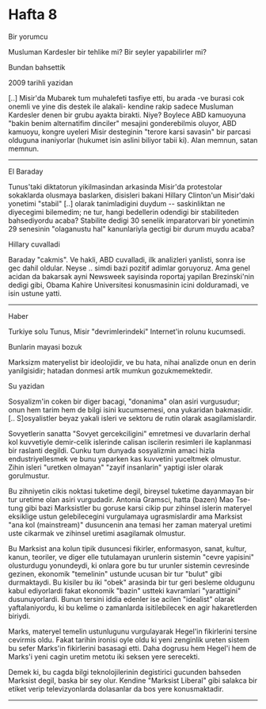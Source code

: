 # Hafta 8

Bir yorumcu

Musluman Kardesler bir tehlike mi? Bir seyler yapabilirler mi?

Bundan bahsettik

2009 tarihli yazidan

[..] Misir'da Mubarek tum muhalefeti tasfiye etti, bu arada -ve burasi
cok onemli ve yine dis destek ile alakali- kendine rakip sadece
Musluman Kardesler denen bir grubu ayakta birakti. Niye? Boylece ABD
kamuoyuna "bakin benim alternatifim dinciler" mesajini gonderebilmis
oluyor, ABD kamuoyu, kongre uyeleri Misir desteginin "terore karsi
savasin" bir parcasi olduguna inaniyorlar (hukumet isin aslini biliyor
tabii ki). Alan memnun, satan memnun.

---

El Baraday

Tunus'taki diktatorun yikilmasindan arkasinda Misir'da protestolar
sokaklarda olusmaya baslarken, disisleri bakani Hillary Clinton'un
Misir'daki yonetimi "stabil" [..] olarak tanimladigini duydum --
saskinliktan ne diyecegimi bilemedim; ne tur, hangi bedellerin
odendigi bir stabiliteden bahsediyordu acaba? Stabilite dedigi 30
senelik imparatorvari bir yonetimin 29 senesinin "olaganustu hal"
kanunlariyla gectigi bir durum muydu acaba?

Hillary cuvalladi

Baraday "cakmis". Ve hakli, ABD cuvalladi, ilk analizleri yanlisti,
sonra ise gec dahil oldular. Neyse .. simdi bazi pozitif adimlar
goruyoruz. Ama genel acidan da bakarsak ayni Newsweek sayisinda
roportaj yapilan Brezinski'nin dedigi gibi, Obama Kahire Universitesi
konusmasinin icini dolduramadi, ve isin ustune yatti.

---

Haber

Turkiye solu Tunus, Misir "devrimlerindeki" Internet'in rolunu kucumsedi.

Bunlarin mayasi bozuk

Marksizm materyelist bir ideolojidir, ve bu hata, nihai analizde onun
en derin yanilgisidir; hatadan donmesi artik mumkun gozukmemektedir.

Su yazidan

Sosyalizm'in coken bir diger bacagi, "donanima" olan asiri vurgusudur;
onun hem tarim hem de bilgi isini kucumsemesi, ona yukaridan
bakmasidir. [.. S]osyalistler beyaz yakali isleri ve sektoru de rutin
olarak asagilamislardir.

Sovyetlerin sanatta "Sovyet gercekciligini" emretmesi ve duvarlarin
derhal kol kuvvetiyle demir-celik islerinde calisan iscilerin
resimleri ile kaplanmasi bir raslanti degildi. Cunku tum dunyada
sosyalizmin amaci hizla endustriyellesmek ve bunu yaparken kas
kuvvetini yuceltmek olmustur. Zihin isleri "uretken olmayan" "zayif
insanlarin" yaptigi isler olarak gorulmustur.

Bu zihniyetin cikis noktasi tuketime degil, bireysel tuketime
dayanmayan bir tur uretime olan asiri vurgudadir. Antonia Gramsci,
hatta (bazen) Mao Tse-tung gibi bazi Marksistler bu goruse karsi cikip
pur zihinsel islerin materyel eksiklige ustun gelebilecegini
vurgulamaya ugrasmislardir ama Marksist "ana kol (mainstream)"
dusuncenin ana temasi her zaman materyal uretimi uste cikarmak ve
zihinsel uretimi asagilamak olmustur.

Bu Marksist ana kolun tipik dusuncesi fikirler, enformasyon, sanat,
kultur, kanun, teoriler, ve diger elle tutulamayan urunlerin sistemin
"cevre yapisini" olusturdugu yonundeydi, ki onlara gore bu tur urunler
sistemin cevresinde gezinen, ekonomik "temelinin" ustunde ucusan bir
tur "bulut" gibi durmaktaydi. Bu kisiler bu iki "obek" arasinda bir
tur geri besleme oldugunu kabul ediyorlardi fakat ekonomik "bazin"
ustteki kavramlari "yarattigini" dusunuyorlardi. Bunun tersini iddia
edenler ise acilen "idealist" olarak yaftalaniyordu, ki bu kelime o
zamanlarda isitilebilecek en agir hakaretlerden biriydi.

Marks, materyel temelin ustunlugunu vurgulayarak Hegel'in fikirlerini
tersine cevirmis oldu. Fakat tarihin ironisi oyle oldu ki yeni
zenginlik ureten sistem bu sefer Marks'in fikirlerini basasagi
etti. Daha dogrusu hem Hegel'i hem de Marks'i yeni cagin uretim metotu
iki seksen yere serecekti.

Demek ki, bu cagda bilgi teknolojilerinin degistirici gucunden
bahseden Marksist degil, baska bir sey olur. Kendine "Marksist
Liberal" gibi salakca bir etiket verip televizyonlarda dolasanlar da
bos yere konusmaktadir.

---
